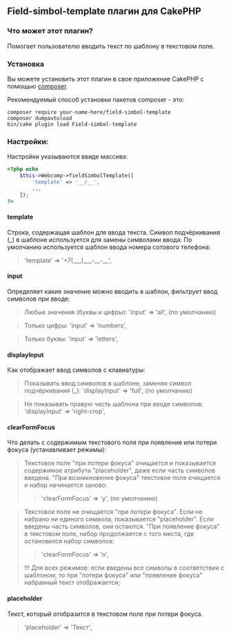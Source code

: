 ## Field-simbol-template плагин для CakePHP

### Что может этот плагин?

Помогает пользователю вводить текст по шаблону в текстовом поле.

### Установка

Вы можете установить этот плагин в свое приложение CakePHP с помощью [composer](https://getcomposer.org).

Рекомендуемый способ установки пакетов composer - это:

```
composer require your-name-here/field-simbol-template
composer dumpautoload
bin/cake plugin load Field-simbol-template
```

### Настройки:

Настройки указываются ввиде массива:

```php
<?php echo
    $this->Webcomp->fieldSimbolTemplate([
        'template' => '__/__',
        ...
    ]);
?>
```

#### template

Строка, содержащая шаблон для ввода текста. Символ подчёркивания (\_) в шаблоне используется для
замены символами ввода. По умолчанию используется шаблон ввода номера сотового телефона:

> 'template' => '+7(\_\_\_)\_\_\_-\_\_-\_\_',

#### input

Определяет какие значение можно вводить в шаблон, фильтрует ввод символов при вводе:
     
> Любые значения (буквы и цифры): 'input' => 'all', (по умолчанию)

> Только цифры: 'input' => 'numbers',

> Только буквы: 'input' => 'letters',

#### displayInput

Как отображает ввод символов с клавиатуры:

> Показывать ввод символов в шаблоне, заменяя символ подчёркивания (\_): 'displayInput' => 'full', (по умолчанию)

> Не показывать правую часть шаблона при вводе символов: 'displayInput' => 'right-crop',

#### clearFormFocus

Что делать с содержимым текстового поля при появление или потери фокуса (устанавливает режимы):

> Текстовое поле "при потери фокуса" очищается и показывается содержимое атрибута "placeholder",
> даже если часть символов введена. "При возникновение фокуса" текстовое поле очищается и
> набор начинается заново:
>> 'clearFormFocus' => 'y', (по умолчанию)

> Текстовое поле не очищается "при потери фокуса". Если не набрано ни единого символа, показывается
> "placeholder". Если введены часть символов, они остаются. "При появление фокуса" в текстовом
> поле, набор продолжается с того места, где остановился набор символов:
>> 'clearFormFocus' => 'n',

> !!! Для всех режимов: если введены все символы в соответствии с шаблоном, то при "потери фокуса" или "появление фокуса" набранный текст отображается;

#### placeholder

Текст, который отобразится в текстовом поле при потери фокуса.

> 'placeholder' => 'Текст',

